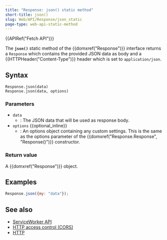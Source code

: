 ```yaml
---
title: "Response: json() static method"
short-title: json()
slug: Web/API/Response/json_static
page-type: web-api-static-method
---
```


{{APIRef("Fetch API")}}

The **`json()`** static method of the {{domxref("Response")}} interface returns a `Response` which contains the provided JSON data as body and a {{HTTPHeader("Content-Type")}} header which is set to `application/json`.

## Syntax

```js-nolint
Response.json(data)
Response.json(data, options)
```

### Parameters

- `data`
  - : The JSON data that will be used as response body.
- `options` {{optional_inline}}
  - : An options object containing any custom settings. This is the same as the options parameter of the {{domxref("Response.Response", "Response()")}} constructor.

### Return value

A {{domxref("Response")}} object.

## Examples

```js
Response.json({my: "data"});
```

## See also

- [ServiceWorker API](/en-US/docs/Web/API/Service_Worker_API)
- [HTTP access control (CORS)](/en-US/docs/Web/HTTP/CORS)
- [HTTP](/en-US/docs/Web/HTTP)
